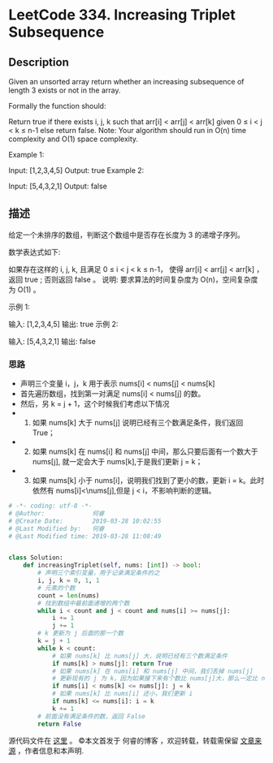 # LeetCode 334. Increasing Triplet Subsequence

## Description

Given an unsorted array return whether an increasing subsequence of length 3 exists or not in the array.

Formally the function should:

Return true if there exists i, j, k 
such that arr[i] < arr[j] < arr[k] given 0 ≤ i < j < k ≤ n-1 else return false.
Note: Your algorithm should run in O(n) time complexity and O(1) space complexity.

Example 1:

Input: \[1,2,3,4,5]
Output: true
Example 2:

Input: \[5,4,3,2,1]
Output: false

## 描述

给定一个未排序的数组，判断这个数组中是否存在长度为 3 的递增子序列。

数学表达式如下:

如果存在这样的 i, j, k,  且满足 0 ≤ i < j < k ≤ n-1，
使得 arr\[i] < arr[j] < arr\[k] ，返回 true ; 否则返回 false 。
说明: 要求算法的时间复杂度为 O(n)，空间复杂度为 O(1) 。

示例 1:

输入: \[1,2,3,4,5]
输出: true
示例 2:

输入: \[5,4,3,2,1]
输出: false

### 思路

* 声明三个变量 i，j，k 用于表示 nums\[i] \< nums\[j] \< nums\[k]
* 首先遍历数组，找到第一对满足 nums\[i] \< nums\[j] 的数。
* 然后，另 k = j + 1，这个时候我们考虑以下情况
* 1. 如果 nums\[k] 大于 nums\[j] 说明已经有三个数满足条件，我们返回 True；
* 2. 如果 nums\[k] 在 nums\[i] 和 nums\[j] 中间，那么只要后面有一个数大于 nums\[j], 就一定会大于 nums\[k],于是我们更新 j = k；
* 3. 如果 nums\[k] 小于 nums\[i]，说明我们找到了更小的数，更新 i = k。此时依然有 nums\[i]<\nums\[j],但是 j \< i，不影响判断的逻辑。

```py
# -*- coding: utf-8 -*-
# @Author:             何睿
# @Create Date:        2019-03-28 10:02:55
# @Last Modified by:   何睿
# @Last Modified time: 2019-03-28 11:08:49


class Solution:
    def increasingTriplet(self, nums: [int]) -> bool:
        # 声明三个索引变量，用于记录满足条件的之
        i, j, k = 0, 1, 1
        # 元素的个数
        count = len(nums)
        # 找到数组中最前面递增的两个数
        while i < count and j < count and nums[i] >= nums[j]:
            i += 1
            j += 1
        # k 更新为 j 后面的那一个数
        k = j + 1
        while k < count:
            # 如果 nums[k] 比 nums[j] 大，说明已经有三个数满足条件
            if nums[k] > nums[j]: return True
            # 如果 nums[k] 在 nums[i] 和 nums[j] 中间，我们丢掉 nums[j]
            # 更新现有的 j 为 k，因为如果接下来有个数比 nums[j]大，那么一定比 nums[k] 大
            if nums[i] < nums[k] <= nums[j]: j = k
            # 如果 nums[k] 比 nums[i] 还小，我们更新 i 
            if nums[k] <= nums[i]: i = k
            k += 1
        # 前面没有满足条件的数，返回 False
        return False
```
源代码文件在 [这里](https://github.com/ruicore/Algorithm/blob/master/Leetcode/2019-03-28-334-Increasing-Triplet-Subsequence.py) 。
©本文首发于 何睿的博客 ，欢迎转载，转载需保留 [文章来源](https://www.ruicore.cn/leetcode-334-increasing-triplet-subsequence/) ，作者信息和本声明.
